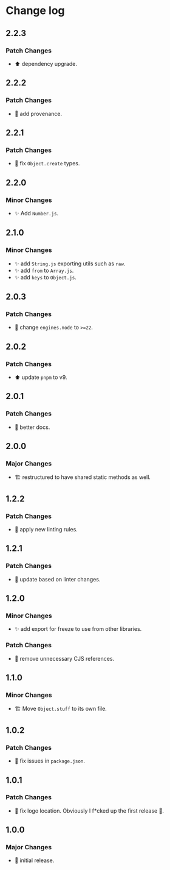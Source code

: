 # Change log

## 2.2.3

### Patch Changes

- ⬆️ dependency upgrade.

## 2.2.2

### Patch Changes

- 🔧 add provenance.

## 2.2.1

### Patch Changes

- 🐛 fix `Object.create` types.

## 2.2.0

### Minor Changes

- ✨ Add `Number.js`.

## 2.1.0

### Minor Changes

- ✨ add `String.js` exporting utils such as `raw`.
- ✨ add `from` to `Array.js`.
- ✨ add `keys` to `Object.js`.

## 2.0.3

### Patch Changes

- 🔧 change `engines.node` to `>=22`.

## 2.0.2

### Patch Changes

- ⬆️ update `pnpm` to v9.

## 2.0.1

### Patch Changes

- 📝 better docs.

## 2.0.0

### Major Changes

- 🏗️ restructured to have shared static methods as well.

## 1.2.2

### Patch Changes

- 🚨 apply new linting rules.

## 1.2.1

### Patch Changes

- 🚨 update based on linter changes.

## 1.2.0

### Minor Changes

- ✨ add export for freeze to use from other libraries.

### Patch Changes

- 🔧 remove unnecessary CJS references.

## 1.1.0

### Minor Changes

- 🏗️ Move `Object.stuff` to its own file.

## 1.0.2

### Patch Changes

- 🔧 fix issues in `package.json`.

## 1.0.1

### Patch Changes

- 📝 fix logo location. Obviously I f\*cked up the first release 🤦.

## 1.0.0

### Major Changes

- 🎉 initial release.
